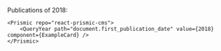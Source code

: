 Publications of 2018:

    <Prismic repo="react-prismic-cms">
        <QueryYear path="document.first_publication_date" value={2018} component={ExampleCard} />
    </Prismic>
